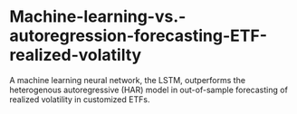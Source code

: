 # Machine-learning-vs.-autoregression-forecasting-ETF-realized-volatilty
A machine learning neural network, the LSTM, outperforms the heterogenous autoregressive (HAR) model in out-of-sample forecasting of realized volatility in customized ETFs. 

